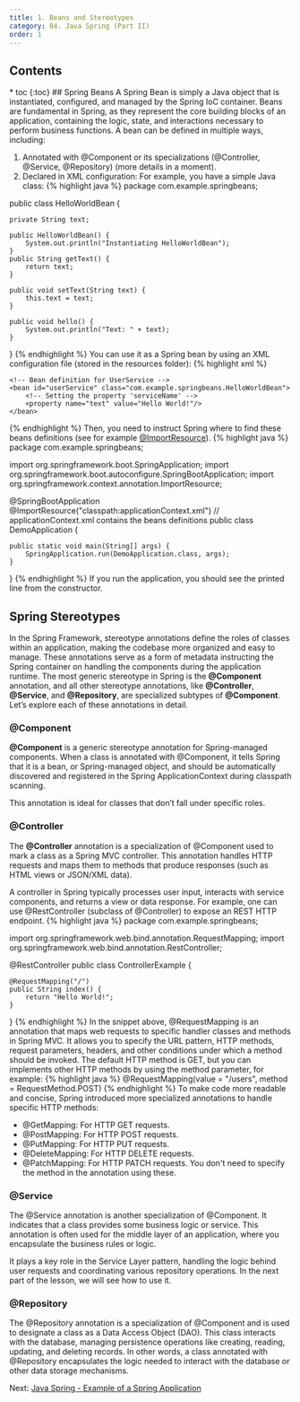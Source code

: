 ```yaml
---
title: 1. Beans and Stereotypes
category: 04. Java Spring (Part II)
order: 1
---
```

<h2>Contents</h2>
* toc
{:toc}
## Spring Beans
A Spring Bean is simply a Java object that is instantiated, configured, and managed by the Spring IoC container. Beans are fundamental in Spring, as they represent the core building blocks of an application, containing the logic, state, and interactions necessary to perform business functions.
A bean can be defined in multiple ways, including:

1. Annotated with @Component or its specializations (@Controller, @Service, @Repository) (more details in a moment).
2. Declared in XML configuration:
For example, you have a simple Java class:
{% highlight java %}
package com.example.springbeans;

public class HelloWorldBean {

    private String text;

    public HelloWorldBean() {
        System.out.println("Instantiating HelloWorldBean");
    }
    public String getText() {
        return text;
    }

    public void setText(String text) {
        this.text = text;
    }

    public void hello() {
        System.out.println("Text: " + text);
    }
}
{% endhighlight %}
You can use it as a Spring bean by using an XML configuration file (stored in the resources folder):
{% highlight xml %}
<beans xmlns="http://www.springframework.org/schema/beans"
       xmlns:xsi="http://www.w3.org/2001/XMLSchema-instance"
       xsi:schemaLocation="http://www.springframework.org/schema/beans
       http://www.springframework.org/schema/beans/spring-beans.xsd">

    <!-- Bean definition for UserService -->
    <bean id="userService" class="com.example.springbeans.HelloWorldBean">
        <!-- Setting the property 'serviceName' -->
        <property name="text" value="Hello World!"/>
    </bean>
</beans>
{% endhighlight %}
Then, you need to instruct Spring where to find these beans definitions (see for example <a href="https://docs.spring.io/spring-framework/docs/current/javadoc-api/org/springframework/context/annotation/ImportResource.html" target="_blank" rel="noopener noreferrer">@ImportResource</a>).
{% highlight java %}
package com.example.springbeans;

import org.springframework.boot.SpringApplication;
import org.springframework.boot.autoconfigure.SpringBootApplication;
import org.springframework.context.annotation.ImportResource;

@SpringBootApplication
@ImportResource("classpath:applicationContext.xml") // applicationContext.xml contains the beans definitions
public class DemoApplication {

	public static void main(String[] args) {
		SpringApplication.run(DemoApplication.class, args);
	}
}
{% endhighlight %}
If you run the application, you should see the printed line from the constructor.
## Spring Stereotypes
In the Spring Framework, stereotype annotations define the roles of classes within an application, making the codebase more organized and easy to manage. These annotations serve as a form of metadata instructing the Spring container on handling the components during the application runtime. The most generic stereotype in Spring is the **@Component** annotation, and all other stereotype annotations, like **@Controller**, **@Service**, and **@Repository**, are specialized subtypes of **@Component**. Let’s explore each of these annotations in detail.
### @Component
**@Component** is a generic stereotype annotation for Spring-managed components. When a class is annotated with @Component, it tells Spring that it is a bean, or Spring-managed object, and should be automatically discovered and registered in the Spring ApplicationContext during classpath scanning.

This annotation is ideal for classes that don’t fall under specific roles.

### @Controller
The **@Controller** annotation is a specialization of @Component used to mark a class as a Spring MVC controller. This annotation handles HTTP requests and maps them to methods that produce responses (such as HTML views or JSON/XML data).

A controller in Spring typically processes user input, interacts with service components, and returns a view or data response.
For example, one can use @RestController (subclass of @Controller) to expose an REST HTTP endpoint. 
{% highlight java %}
package com.example.springbeans;

import org.springframework.web.bind.annotation.RequestMapping;
import org.springframework.web.bind.annotation.RestController;

@RestController
public class ControllerExample {
    
    @RequestMapping("/")
    public String index() {
        return "Hello World!";
    }
}
{% endhighlight %}
In the snippet above, @RequestMapping is an annotation that maps web requests to specific handler classes and methods in Spring MVC. It allows you to specify the URL pattern, HTTP methods, request parameters, headers, and other conditions under which a method should be invoked. The default HTTP method is GET, but you can implements other HTTP methods by using the method parameter, for example:
{% highlight java %}
@RequestMapping(value = "/users", method = RequestMethod.POST)
{% endhighlight %}
To make code more readable and concise, Spring introduced more specialized annotations to handle specific HTTP methods:
- @GetMapping: For HTTP GET requests.
- @PostMapping: For HTTP POST requests.
- @PutMapping: For HTTP PUT requests.
- @DeleteMapping: For HTTP DELETE requests.
- @PatchMapping: For HTTP PATCH requests.
You don't need to specify the method in the annotation using these.
### @Service
The @Service annotation is another specialization of @Component. It indicates that a class provides some business logic or service. This annotation is often used for the middle layer of an application, where you encapsulate the business rules or logic.

It plays a key role in the Service Layer pattern, handling the logic behind user requests and coordinating various repository operations. In the next part of the lesson, we will see how to use it.
### @Repository
The @Repository annotation is a specialization of @Component and is used to designate a class as a Data Access Object (DAO). This class interacts with the database, managing persistence operations like creating, reading, updating, and deleting records. In other words, a class annotated with @Repository encapsulates the logic needed to interact with the database or other data storage mechanisms.
<div class="lesson-nav">
<div>
Next: <a href="/SoftwareArchitectures24/spring-2/application-example">Java Spring - Example of a Spring Application</a>  
</div>
</div>